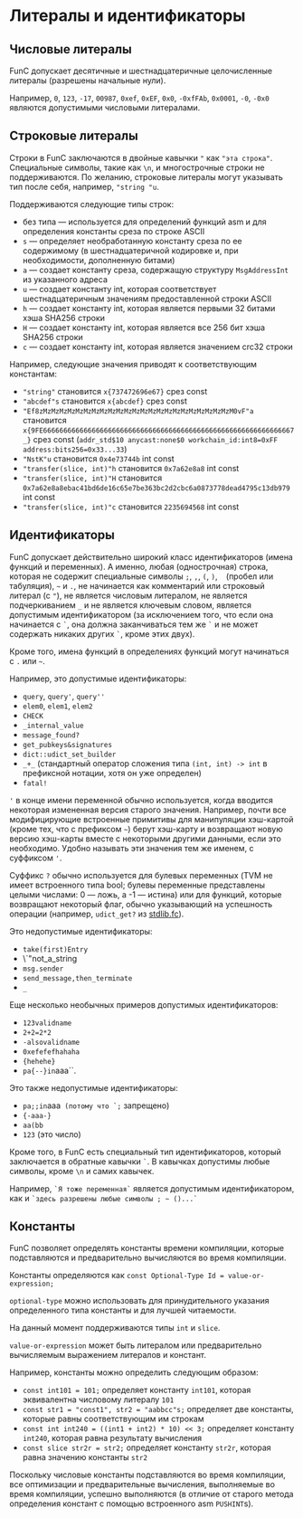 # Литералы и идентификаторы

## Числовые литералы

FunC допускает десятичные и шестнадцатеричные целочисленные литералы (разрешены начальные нули).

Например, `0`, `123`, `-17`, `00987`, `0xef`, `0xEF`, `0x0`, `-0xfFAb`, `0x0001`, `-0`, `-0x0` являются допустимыми числовыми литералами.

## Строковые литералы

Строки в FunC заключаются в двойные кавычки `"` как `"эта строка"`. Специальные символы, такие как `\n`, и многострочные строки не поддерживаются.
По желанию, строковые литералы могут указывать тип после себя, например, `"string "u`.

Поддерживаются следующие типы строк:

- без типа — используется для определений функций asm и для определения константы среза по строке ASCII
- `s` — определяет необработанную константу среза по ее содержимому (в шестнадцатеричной кодировке и, при необходимости, дополненную битами)
- `a` — создает константу среза, содержащую структуру `MsgAddressInt` из указанного адреса
- `u` — создает константу int, которая соответствует шестнадцатеричным значениям предоставленной строки ASCII
- `h` — создает константу int, которая является первыми 32 битами хэша SHA256 строки
- `H` — создает константу int, которая является все 256 бит хэша SHA256 строки
- `c` — создает константу int, которая является значением crc32 строки

Например, следующие значения приводят к соответствующим константам:

- `"string"` становится `x{737472696e67}` срез const
- `"abcdef"s` становится `x{abcdef}` срез const
- `"Ef8zMzMzMzMzMzMzMzMzMzMzMzMzMzMzMzMzMzMzMzMzMzMzMzM0vF"a` становится `x{9FE66666666666666666666666666666666666666666666666666666666666667_}` срез const (`addr_std$10 anycast:none$0 workchain_id:int8=0xFF address:bits256=0x33...33`)
- `"NstK"u` становится `0x4e73744b` int const
- `"transfer(slice, int)"h` становится `0x7a62e8a8` int const
- `"transfer(slice, int)"H` становится `0x7a62e8a8ebac41bd6de16c65e7be363bc2d2cbc6a0873778dead4795c13db979` int const
- `"transfer(slice, int)"c` становится `2235694568` int const

## Идентификаторы

FunC допускает действительно широкий класс идентификаторов (имена функций и переменных). А именно, любая (однострочная) строка, которая не содержит специальные символы `;`, `,`, `(`, `)`, ` ` (пробел или табуляция), `~` и `.`, не начинается как комментарий или строковый литерал (с `"`), не является числовым литералом, не является подчеркиванием `_` и не является ключевым словом, является допустимым идентификатором (за исключением того, что если она начинается с `` ` ``, она должна заканчиваться тем же `` ` `` и не может содержать никаких других `` ` ``, кроме этих двух).

Кроме того, имена функций в определениях функций могут начинаться с `.` или `~`.

Например, это допустимые идентификаторы:

- `query`, `query'`, `query''`
- `elem0`, `elem1`, `elem2`
- `CHECK`
- `_internal_value`
- `message_found?`
- `get_pubkeys&signatures`
- `dict::udict_set_builder`
- `_+_` (стандартный оператор сложения типа `(int, int) -> int` в префиксной нотации, хотя он уже определен)
- `fatal!`

`'` в конце имени переменной обычно используется, когда вводится некоторая измененная версия старого значения. Например, почти все модифицирующие встроенные примитивы для манипуляции хэш-картой (кроме тех, что с префиксом `~`) берут хэш-карту и возвращают новую версию хэш-карты вместе с некоторыми другими данными, если это необходимо. Удобно называть эти значения тем же именем, с суффиксом `'`.

Суффикс `?` обычно используется для булевых переменных (TVM не имеет встроенного типа bool; булевы переменные представлены целыми числами: 0 — ложь, а -1 — истина) или для функций, которые возвращают некоторый флаг, обычно указывающий на успешность операции (например, `udict_get?` из [stdlib.fc](/v3/documentation/smart-contracts/func/docs/stdlib)).

Это недопустимые идентификаторы:

- `take(first)Entry`
- \\`"not_a_string
- `msg.sender`
- `send_message,then_terminate`
- `_`

Еще несколько необычных примеров допустимых идентификаторов:

- `123validname`
- `2+2=2*2`
- `-alsovalidname`
- `0xefefefhahaha`
- `{hehehe}`
- `pa{--}in`aaa\`\`.

Это также недопустимые идентификаторы:

- `pa;;in`aaa`` (потому что `;`` запрещено)
- `{-aaa-}`
- `aa(bb`
- `123` (это число)

Кроме того, в FunC есть специальный тип идентификаторов, который заключается в обратные кавычки `` ` ``.
В кавычках допустимы любые символы, кроме `\n` и самих кавычек.

Например, `` `Я тоже переменная` `` является допустимым идентификатором, как и `` `здесь разрешены любые символы ; ~ ()...` ``

## Константы

FunC позволяет определять константы времени компиляции, которые подставляются и предварительно вычисляются во время компиляции.

Константы определяются как `const Optional-Type Id = value-or-expression;`

`optional-type` можно использовать для принудительного указания определенного типа константы и для лучшей читаемости.

На данный момент поддерживаются типы `int` и `slice`.

`value-or-expression` может быть литералом или предварительно вычисляемым выражением литералов и констант.

Например, константы можно определить следующим образом:

- `const int101 = 101;` определяет константу `int101`, которая эквивалентна числовому литералу `101`
- `const str1 = "const1", str2 = "aabbcc"s;` определяет две константы, которые равны соответствующим им строкам
- `const int int240 = ((int1 + int2) * 10) << 3;` определяет константу `int240`, которая равна результату вычисления
- `const slice str2r = str2;` определяет константу `str2r`, которая равна значению константы `str2`

Поскольку числовые константы подставляются во время компиляции, все оптимизации и предварительные вычисления, выполняемые во время компиляции, успешно выполняются (в отличие от старого метода определения констант с помощью встроенного asm `PUSHINT`s).
